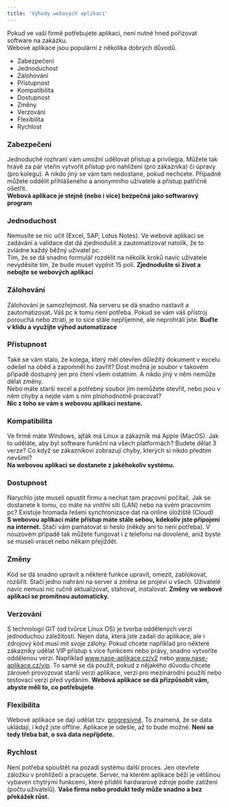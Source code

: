 ```yaml
---
title: 'Výhody webových aplikací'
---
```


Pokud ve vaší firmě potřebujete aplikaci, není nutné hned pořizovat software na zakázku.
<br>
Webové aplikace jsou populární z několika dobrých důvodů.

* Zabezpečení
* Jednoduchost
* Zálohování
* Přístupnost
* Kompatibilita
* Dostupnost
* Změny
* Verzování
* Flexibilita
* Rychlost

### Zabezpečení
Jednoduché rozhraní vám umožní udělovat přístup a privilegia. Můžete tak hravě za pár vteřin vytvořit přístup pro nahlížení (pro zákazníka) či úpravy (pro kolegu). A nikdo jiný se vám tam nedostane, pokud nechcete. Případně můžete oddělit přihlášeného a anonymního uživatele a přístup patřičně ošetřit.
<br>
**Webová aplikace je stejně (nebo i více) bezpečná jako softwarový program**

### Jednoduchost
Nemusíte se nic učit (Excel, SAP, Lotus Notes). Ve webové aplikaci se zadávání a validace dat dá zjednodušit a zautomatizovat natolik, že to zvládne každý běžný uživatel pc.
<br>
Tím, že se dá snadno formulář rozdělit na několik kroků navíc uživatele nevyděsíte tím, že bude muset vyplnit 15 polí.
**Zjednodušte si život a nebojte se webových aplikací**

### Zálohování
Zálohování je samozřejmost. Na serveru se dá snadno nastavit a zautomatizovat. Váš pc k tomu není potřeba. Pokud se vám váš přístroj porouchá nebo ztratí, je to sice stále nepříjemné, ale neprohráli jste.
**Buďte v klidu a využijte výhod automatizace**

### Přístupnost
Také se vám stalo, že kolega, který měl otevřen důležitý dokument v excelu odešel na oběd a zapomněl ho zavřít? Dost možná je soubor v takovém případě dostupný jen pro čtení všem ostatním. A nikdo jiný v něm nemůže dělat změny.
<br>
Nebo máte starší excel a potřebný soubor jím nemůžete otevřít, nebo jsou v něm chyby a nejde vám s ním plnohodnotně pracovat?
<br>
**Nic z toho se vám s webovou aplikací nestane.**

### Kompatibilita
Ve firmě máte Windows, ajťák má Linux a zákazník má Apple (MacOS). Jak to uděláte, aby byl software funkční na všech platformách? Budete dělat 3 verze? Co když se zákazníkovi zobrazují chyby, kterých si nikdo předtím nevšiml?
<br>
**Na webovou aplikaci se dostanete z jakéhokoliv systému.**

### Dostupnost
Narychlo jste museli opustit firmu a nechat tam pracovní počítač. Jak se dostanete k tomu, co máte na vnitřní síti (LAN) nebo na svém pracovním pc? Existuje hromada řešení synchronizace dat na online úložiště (Cloud)
<br>
**S webovou aplikací máte přístup máte stále sebou, kdekoliv jste připojeni na internet.** Stačí vám pamatovat si heslo (někdy ani to není potřeba). V nouzovém případě tak můžete fungovat i z telefonu na dovolené, aniž byste se museli vracet nebo někam přejíždět.

### Změny
Kód se dá snadno upravit a některé funkce upravit, omezit, zablokovat, rozšířit. Stačí jedno nahrání na server a změna se projeví u všech. Uživatelé navíc nemusí nic ručně aktualizovat, stahovat, instalovat. **Změny ve webové aplikaci se promítnou automaticky.**

### Verzování
S technologií GIT (od tvůrce Linux OS) je tvorba oddělených verzí jednoduchou záležitostí. Nejen data, která jste zadali do aplikace, ale i zdrojový kód musí mít svoje zálohy.
Pokud chcete například pro některé zákazníky udělat VIP přístup s více funkcemi nebo právy, snadno vytvoříte oddělenou verzi. Například www.nase-aplikace.cz/v2 nebo www.nase-aplikace.cz/vip. To samé se dá použít, pokud z nějakého důvodu chcete zároveň provozovat starší verzi aplikace, verzi pro mezinárodní použití nebo testovací verzi před vydáním.
**Webová aplikace se dá přizpůsobit vám, abyste měli to, co potřebujete**

### Flexibilita
Webové aplikace se dají udělat tzv. [progresivně](https://cs.wikipedia.org/wiki/Progresivn%C3%AD_webov%C3%A9_aplikace). To znamená, že se data ukládají, i když jste offline. Aplikace je odešle, až to bude možné. **Není se tedy třeba bát, o svá data nepřijdete.**

### Rychlost
Není potřeba spouštět na pozadí systému další proces. Jen otevřete záložku v prohlížeči a pracujete.
Server, na kterém aplikace běží je většinou vybaven chytrými funkcemi, které přidělí hardwarové zdroje podle zatížení (počtu uživatelů). **Vaše firma nebo produkt tedy může snadno a bez překážek růst.**
